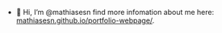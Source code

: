 - 👋 Hi, I’m @mathiasesn find more infomation about me here: [mathiasesn.github.io/portfolio-webpage/](https://mathiasesn.github.io/portfolio-webpage/).

<!---
mathiasesn/mathiasesn is a ✨ special ✨ repository because its `README.md` (this file) appears on your GitHub profile.
You can click the Preview link to take a look at your changes.
--->
